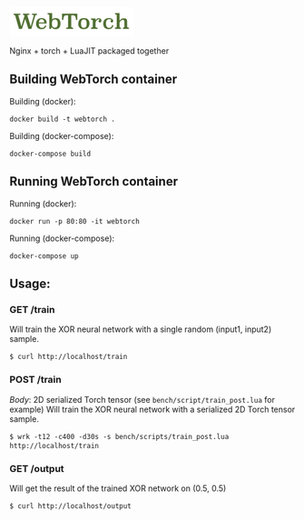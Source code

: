 ![WebTorch logo](/public/logo.png?raw=true "WebTorch Deep Learning server")

Nginx + torch + LuaJIT packaged together

## Building WebTorch container

Building (docker):
```
docker build -t webtorch .
```

Building (docker-compose):
```
docker-compose build
```

## Running WebTorch container

Running (docker):
```
docker run -p 80:80 -it webtorch
```

Running (docker-compose):
```
docker-compose up
```

## Usage:

### GET /train
Will train the XOR neural network with a single random (input1, input2) sample.
```
$ curl http://localhost/train
```

### POST /train
*Body*: 2D serialized Torch tensor (see `bench/script/train_post.lua` for example)
Will train the XOR neural network with a serialized 2D Torch tensor sample.
```
$ wrk -t12 -c400 -d30s -s bench/scripts/train_post.lua http://localhost/train
```

### GET /output
Will get the result of the trained XOR network on (0.5, 0.5)
```
$ curl http://localhost/output
```


